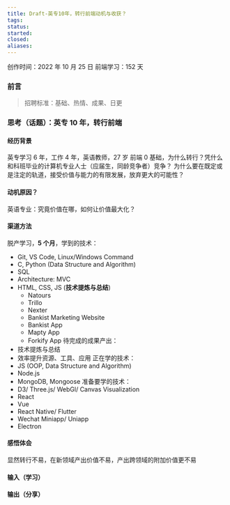 ```yaml
---
title: Draft-英专10年，转行前端动机与收获？
tags: 
status: 
started: 
closed: 
aliases: 
---
```

创作时间：2022 年 10 月 25 日
前端学习：152 天 
### 前言

> 招聘标准：基础、热情、成果、日更

### 思考（话题）：英专 10 年，转行前端
#### 经历背景
英专学习 6 年，工作 4 年，英语教师，27 岁
前端 0 基础，为什么转行？凭什么和科班毕业的计算机专业人士（应届生，同龄竞争者）竞争？
为什么要在既定或是注定的轨道，接受价值与能力的有限发展，放弃更大的可能性？
#### 动机原因？
英语专业：究竟价值在哪，如何让价值最大化？
#### 渠道方法
脱产学习，**5 个月**，学到的技术：
- Git, VS Code, Linux/Windows Command
- C, Python (Data Structure and Algorithm) 
- SQL
- Architecture: MVC
- HTML, CSS, JS (**技术提炼与总结**)
   - Natours
   - Trillo
   - Nexter 
   - Bankist Marketing Website
   - Bankist App
   - Mapty App
   - Forkify App
待完成的成果产出：
- 技术提炼与总结
- 效率提升资源、工具、应用
正在学的技术：
- JS (OOP, Data Structure and Algorithm)
- Node.js 
- MongoDB, Mongoose
准备要学的技术：
- D3/ Three.js/ WebGl/ Canvas Visualization
- React
- Vue
- React Native/ Flutter
- Wechat Miniapp/ Uniapp
- Electron
#### 感悟体会
显然转行不易，在新领域产出价值不易，产出跨领域的附加价值更不易
#### 输入（学习）
#### 输出（分享）
